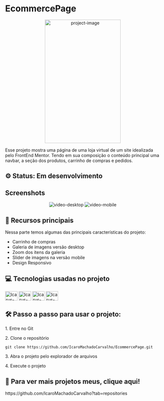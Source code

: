 <h1>EcommercePage</h1>

<p align="center"><img src="" alt="project-image" width="70%" height="400/"></p>


<p id="description">Esse projeto mostra uma página de uma loja virtual de um site idealizada pelo FrontEnd Mentor. Tendo em sua composição o conteúdo principal uma navbar, a seção dos produtos, carrinho de compras e pedidos.</p>

<h2>⚙️ Status: Em desenvolvimento</h2>

<h2>Screenshots</h2>
<div align="center">

<img src="" alt="video-desktop">
<img src="" alt="video-mobile">    

</div>

<h2>🧐 Recursos principais</h2>

Nessa parte temos algumas das principais características do projeto:

*   Carrinho de compras 
*   Galeria de imagens versão desktop
*   Zoom dos itens da galeria
*   Slider de imagens na versão mobile
*   Design Responsivo

<h2>💻 Tecnologias usadas no projeto</h2>

<div style="display:inline_block; margin-top: 20px">
  <img align="center" alt="Icarus-HTML" height="30" width="40" src="https://cdn.jsdelivr.net/gh/devicons/devicon/icons/html5/html5-original.svg">
  <img align="center" alt="Icarus-CSS" height="30" width="40" src="https://cdn.jsdelivr.net/gh/devicons/devicon/icons/css3/css3-original.svg">
  <img align="center" alt="Icarus-JS" height="30" width="40" src="https://cdn.jsdelivr.net/gh/devicons/devicon/icons/javascript/javascript-original.svg">
 <img align="center" alt="Icarus-Git" height="30" width="40" src="https://cdn.jsdelivr.net/gh/devicons/devicon@latest/icons/git/git-original.svg" />
          
</div>

<h2>🛠️ Passo a passo para usar o projeto:</h2>

<p>1. Entre no Git</p>

<p>2. Clone o repositório</p>

```
git clone https://github.com/IcaroMachadoCarvalho/EcommercePage.git
```

<p>3. Abra o projeto pelo explorador de arquivos</p>

<p>4. Execute o projeto</p>


<h2>🚀 Para ver mais projetos meus, clique aqui!</h2>
https://github.com/IcaroMachadoCarvalho?tab=repositories
